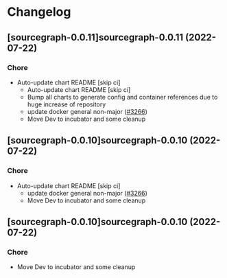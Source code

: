 # Changelog



## [sourcegraph-0.0.11]sourcegraph-0.0.11 (2022-07-22)

### Chore

- Auto-update chart README [skip ci]
  - Auto-update chart README [skip ci]
  - Bump all charts to generate config and container references due to huge increase of repository
  - update docker general non-major ([#3266](https://github.com/truecharts/apps/issues/3266))
  - Move Dev to incubator and some cleanup




## [sourcegraph-0.0.10]sourcegraph-0.0.10 (2022-07-22)

### Chore

- Auto-update chart README [skip ci]
  - update docker general non-major ([#3266](https://github.com/truecharts/apps/issues/3266))
  - Move Dev to incubator and some cleanup




## [sourcegraph-0.0.10]sourcegraph-0.0.10 (2022-07-22)

### Chore

- Move Dev to incubator and some cleanup
